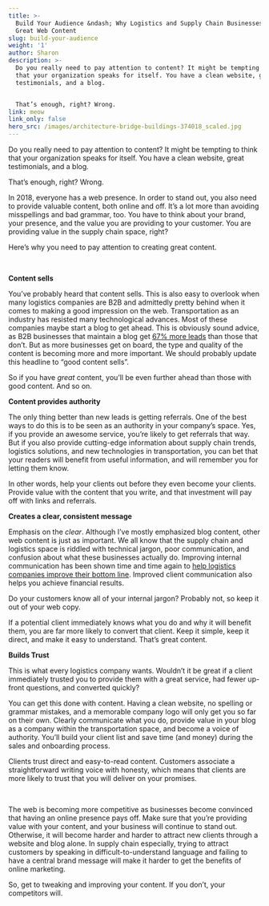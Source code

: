 ```yaml
---
title: >-
  Build Your Audience &ndash; Why Logistics and Supply Chain Businesses Need
  Great Web Content
slug: build-your-audience
weight: '1'
author: Sharon
description: >-
  Do you really need to pay attention to content? It might be tempting to think
  that your organization speaks for itself. You have a clean website, great
  testimonials, and a blog. 


  That’s enough, right? Wrong.
link: meow
link_only: false
hero_src: /images/architecture-bridge-buildings-374018_scaled.jpg
---
```

Do you really need to pay attention to content? It might be tempting to think that your organization speaks for itself. You have a clean website, great testimonials, and a blog. 

That’s enough, right? Wrong. 

In 2018, everyone has a web presence. In order to stand out, you also need to provide valuable content, both online and off. It’s a lot more than avoiding misspellings and bad grammar, too. You have to think about your brand, your presence, and the value you are providing to your customer. You are providing value in the supply chain space, right? 

Here’s why you need to pay attention to creating great content.

&nbsp;

**Content sells**

You’ve probably heard that content sells. This is also easy to overlook when many logistics companies are B2B and admittedly pretty behind when it comes to making a good impression on the web. Transportation as an industry has resisted many technological advances. Most of these companies maybe start a blog to get ahead. This is obviously sound advice, as B2B businesses that maintain a blog get [67% more leads](https://www.forbes.com/sites/johnrampton/2016/09/21/why-you-cant-afford-to-ignore-blogging-as-part-of-your-online-strategy/#47a90142ab73) than those that don’t. But as more businesses get on board, the type and quality of the content is becoming more and more important. We should probably update this headline to “good content sells”. 

So if you have _great_ content, you’ll be even further ahead than those with good content. And so on.

**Content provides authority**

The only thing better than new leads is getting referrals. One of the best ways to do this is to be seen as an authority in your company’s space. Yes, if you provide an awesome service, you’re likely to get referrals that way. But if you also provide cutting-edge information about supply chain trends, logistics solutions, and new technologies in transportation, you can bet that your readers will benefit from useful information, and will remember you for letting them know. 

In other words, help your clients out before they even become your clients. Provide value with the content that you write, and that investment will pay off with links and referrals.

**Creates a clear, consistent message**

Emphasis on the _clear_. Although I’ve mostly emphasized blog content, other web content is just as important. We all know that the supply chain and logistics space is riddled with technical jargon, poor communication, and confusion about what these businesses actually do. Improving internal communication has been shown time and time again to [help logistics companies improve their bottom line](https://logisticsviewpoints.com/2015/04/30/improved-communication-helps-to-drive-efficiencies-into-transportation-scheduling/). Improved client communication also helps you achieve financial results.

Do your customers know all of your internal jargon? Probably not, so keep it out of your web copy. 

If a potential client immediately knows what you do and why it will benefit them, you are far more likely to convert that client. Keep it simple, keep it direct, and make it easy to understand. That’s great content.

**Builds Trust**

This is what every logistics company wants. Wouldn’t it be great if a client immediately trusted you to provide them with a great service, had fewer up-front questions, and converted quickly?

You can get this done with content. Having a clean website, no spelling or grammar mistakes, and a memorable company logo will only get you so far on their own. Clearly communicate what you do, provide value in your blog as a company within the transportation space, and become a voice of authority. You’ll build your client list and save time (and money) during the sales and onboarding process. 

Clients trust direct and easy-to-read content. Customers associate a straightforward writing voice with honesty, which means that clients are more likely to trust that you will deliver on your promises. 

&nbsp;

The web is becoming more competitive as businesses become convinced that having an online presence pays off. Make sure that you’re providing value with your content, and your business will continue to stand out. Otherwise, it will become harder and harder to attract new clients through a website and blog alone. In supply chain especially, trying to attract customers by speaking in difficult-to-understand language and failing to have a central brand message will make it harder to get the benefits of online marketing.

So, get to tweaking and improving your content. If you don’t, your competitors will.

